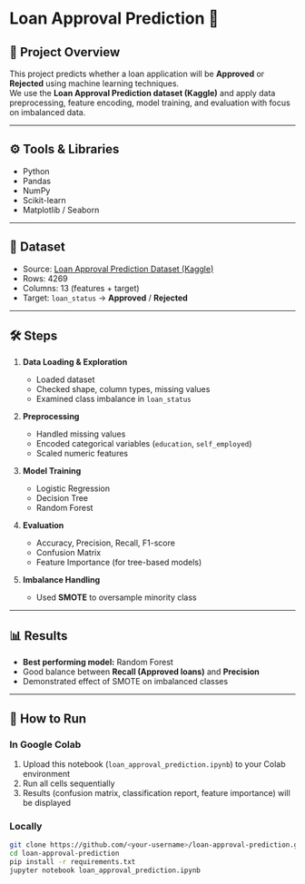 # Loan Approval Prediction 🏦

## 📌 Project Overview
This project predicts whether a loan application will be **Approved** or **Rejected** using machine learning techniques.  
We use the **Loan Approval Prediction dataset (Kaggle)** and apply data preprocessing, feature encoding, model training, and evaluation with focus on imbalanced data.

---

## ⚙️ Tools & Libraries
- Python  
- Pandas  
- NumPy  
- Scikit-learn  
- Matplotlib / Seaborn  

---

## 📂 Dataset
- Source: [Loan Approval Prediction Dataset (Kaggle)](https://www.kaggle.com/datasets/trinipoor/loan-approval-prediction-dataset)  
- Rows: 4269  
- Columns: 13 (features + target)  
- Target: `loan_status` → **Approved** / **Rejected**

---

## 🛠️ Steps
1. **Data Loading & Exploration**
   - Loaded dataset
   - Checked shape, column types, missing values
   - Examined class imbalance in `loan_status`

2. **Preprocessing**
   - Handled missing values
   - Encoded categorical variables (`education`, `self_employed`)
   - Scaled numeric features

3. **Model Training**
   - Logistic Regression
   - Decision Tree
   - Random Forest

4. **Evaluation**
   - Accuracy, Precision, Recall, F1-score
   - Confusion Matrix
   - Feature Importance (for tree-based models)

5. **Imbalance Handling**
   - Used **SMOTE** to oversample minority class

---

## 📊 Results
- **Best performing model:** Random Forest  
- Good balance between **Recall (Approved loans)** and **Precision**  
- Demonstrated effect of SMOTE on imbalanced classes  

---

## 🚀 How to Run
### In Google Colab
1. Upload this notebook (`loan_approval_prediction.ipynb`) to your Colab environment  
2. Run all cells sequentially  
3. Results (confusion matrix, classification report, feature importance) will be displayed  

### Locally
```bash
git clone https://github.com/<your-username>/loan-approval-prediction.git
cd loan-approval-prediction
pip install -r requirements.txt
jupyter notebook loan_approval_prediction.ipynb
